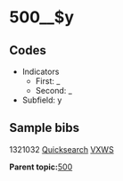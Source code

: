 # 500\_\_$y

## Codes

-   Indicators
    -   First: \_
    -   Second: \_
-   Subfield: y

## Sample bibs

1321032 [Quicksearch](https://search.library.yale.edu/catalog/1321032) [VXWS](http://prodorbis.library.yale.edu:7014/vxws/GetHoldingsService?bibId=1321032)

**Parent topic:**[500](../../tags/500/500.md)

